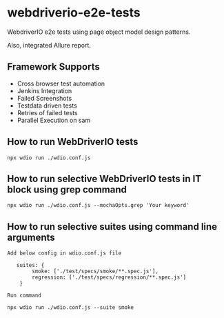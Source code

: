 # webdriverio-e2e-tests

WebdriverIO e2e tests using page object model design patterns.

Also, integrated Allure report.

## Framework Supports

- Cross browser test automation
- Jenkins Integration
- Failed Screenshots
- Testdata driven tests
- Retries of failed tests
- Parallel Execution on sam

## How to run WebDriverIO tests

```
npx wdio run ./wdio.conf.js
```

## How to run selective WebDriverIO tests in IT block using grep command

```
npx wdio run ./wdio.conf.js --mochaOpts.grep 'Your keyword'
```

## How to run selective suites using command line arguments

`Add below config in wdio.conf.js file`

```
   suites: {
        smoke: ['./test/specs/smoke/**.spec.js'],
        regression: ['./test/specs/regression/**.spec.js']
    }
```

`Run command`

```
npx wdio run ./wdio.conf.js --suite smoke
```
